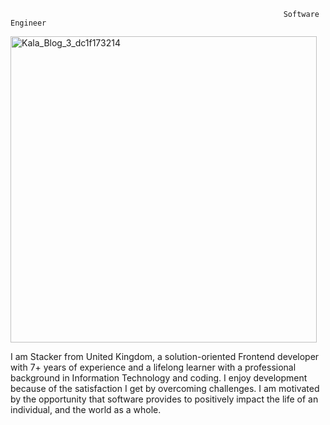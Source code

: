                                                                  Software Engineer
<img width="490" alt="Kala_Blog_3_dc1f173214" src="https://github.com/superstar951220/superstar951220/assets/140625296/12e05c5b-a081-433a-ae7c-b439c4f6a6f2">
                                                                    
I am Stacker from United Kingdom, a solution-oriented Frontend developer with 7+ years of experience and a lifelong learner with a professional background in Information Technology and coding.
I enjoy development because of the satisfaction I get by overcoming challenges. I am motivated by the opportunity that software provides to positively impact the life of an individual, and the world as a whole.


